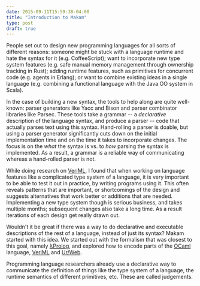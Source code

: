 ```yaml
---
date: 2015-09-11T15:59:38-04:00
title: "Introduction to Makam"
type: post
draft: true
---
```


People set out to design new programming languages for all sorts of different reasons: someone might
be stuck with a language runtime and hate the syntax for it (e.g. CoffeeScript); want to incorporate
new type system features (e.g. safe manual memory management through ownership tracking in Rust); adding
runtime features, such as primitives for concurrent code (e.g. agents in Erlang); or want to combine
existing ideas in a single language (e.g. combining a functional language with the Java OO system in
Scala).

In the case of building a new syntax, the tools to help along are quite well-known: parser
generators like Yacc and Bison and parser combinator libraries like Parsec. These tools take a
grammar -- a *declarative* description of the language syntax, and produce a parser -- code that
actually parses text using this syntax. Hand-rolling a parser is doable, but using a parser
generator significantly cuts down on the initial implementation time and on the time it takes
to incorporate changes. The focus is on the *what* the syntax is vs. to *how* parsing the syntax is
implemented. As a result, a grammar is a reliable way of communicating whereas a hand-rolled parser
is not.

While doing research on [VeriML](/veriml), I found that when working on language features like a
complicated type system of a language, it is very important to be able to test it out in practice,
by writing programs using it. This often reveals patterns that are important, or shortcomings of the
design and suggests alternatives that work better or additions that are needed. Implementing a new
type system though is serious business, and takes multiple months; subsequent changes also take a long
time. As a result iterations of each design get really drawn out.

Wouldn't it be great if there was a way to do declarative and executable descriptions of the rest of
a language, instead of just its syntax? Makam started with this idea. We started out with the formalism
that was closest to this goal, namely [λProlog](http://www.lix.polytechnique.fr/~dale/lProlog/),
and explored how to encode parts of the [OCaml]() language, [VeriML]() and [Ur/Web]().

Programming language researchers already use a declarative way to communicate the definition of
things like the type system of a language, the runtime semantics of different primitives, etc.
These are called judgements. 
